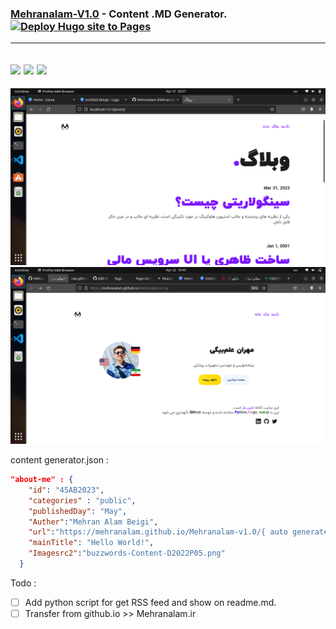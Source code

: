 ### [Mehranalam-V1.0](https://mehranalam.github.io/Mehranalam-v1.0/) - Content .MD Generator. [![Deploy Hugo site to Pages](https://github.com/Mehranalam/Mehranalam-v1.0/actions/workflows/hugo.yml/badge.svg)](https://github.com/Mehranalam/Mehranalam-v1.0/actions/workflows/hugo.yml)
------

<img src="https://img.shields.io/badge/HTML5-E34F26?style=for-the-badge&logo=html5&logoColor=white"> <img src="https://img.shields.io/badge/CSS3-1572B6?style=for-the-badge&logo=css3&logoColor=white"> <img src="https://img.shields.io/badge/JavaScript-323330?style=for-the-badge&logo=javascript&logoColor=F7DF1E">
----

<img src="/SS/intro.png">
<img src="/SS/Screenshot%20from%202023-04-22%2010-45-15.png">

content generator.json :

```json
"about-me" : {
    "id": "45AB2023",
    "categories" : "public",
    "publishedDay": "May",
    "Auther":"Mehran Alam Beigi",
    "url":"https://mehranalam.github.io/Mehranalam-v1.0/{ auto generate }",
    "mainTitle": "Hello World!",
    "Imagesrc2":"buzzwords-Content-D2022P05.png"
  }
```

Todo :

- [ ] Add python script for get RSS feed and show on readme.md.
- [ ] Transfer from github.io >> Mehranalam.ir
